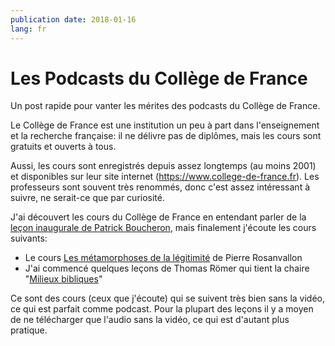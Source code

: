 ```yaml
---
publication date: 2018-01-16
lang: fr
---
```


# Les Podcasts du Collège de France

Un post rapide pour vanter les mérites des podcasts du Collège de France.

Le Collège de France est une institution un peu à part dans l'enseignement et la recherche française: il ne délivre pas de diplômes, mais les cours sont gratuits et ouverts à tous.

Aussi, les cours sont enregistrés depuis assez longtemps (au moins 2001) et disponibles sur leur site internet (<https://www.college-de-france.fr>). Les professeurs sont souvent très renommés, donc c'est assez intéressant à suivre, ne serait-ce que par curiosité.

J'ai découvert les cours du Collège de France en entendant parler de la [leçon inaugurale de Patrick Boucheron](https://www.college-de-france.fr/site/patrick-boucheron/inaugural-lecture-2015-12-17-18h00.htm),
mais finalement j'écoute les cours suivants:

- Le cours [Les métamorphoses de la légitimité](https://www.college-de-france.fr/site/pierre-rosanvallon/course-2007-2008.htm) de Pierre Rosanvallon
- J'ai commencé quelques leçons de Thomas Römer qui tient la chaire "[Milieux bibliques](https://www.college-de-france.fr/site/thomas-romer/_course.htm)"

Ce sont des cours (ceux que j'écoute) qui se suivent très bien sans la vidéo, ce qui est parfait comme podcast. Pour la plupart des leçons il y a moyen de ne télécharger que l'audio sans la vidéo, ce qui est d'autant plus pratique.
